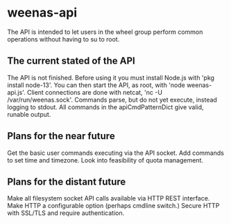 weenas-api
==========
The API is intended to let users in the wheel group perform common operations
without having to su to root.

The current stated of the API
-----------------------------
The API is not finished.
Before using it you must install Node.js with 'pkg install node-13'.
You can then start the API, as root, with 'node weenas-api.js'.
Client connections are done with netcat, 'nc -U /var/run/weenas.sock'.
Commands parse, but do not yet execute, instead logging to stdout.
All commands in the apiCmdPatternDict give valid, runable output.

Plans for the near future
-------------------------
Get the basic user commands executing via the API socket.
Add commands to set time and timezone.
Look into feasibility of quota management.

Plans for the distant future
----------------------------
Make all filesystem socket API calls available via HTTP REST interface.
Make HTTP a configurable option (perhaps cmdline switch.)
Secure HTTP with SSL/TLS and require authentication.